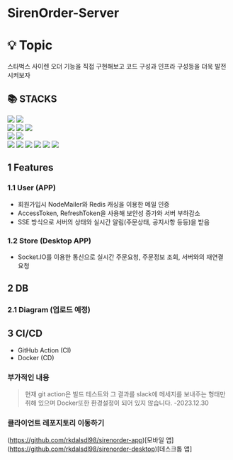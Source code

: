 <div>
    <h1>SirenOrder-Server</h1>
</div>  

# 💡 Topic

스타벅스 사이렌 오더 기능을 직접 구현해보고 코드 구성과 인프라 구성등을 더욱 발전시켜보자  

<h2>📚 STACKS</h2>
<div>
  <img src="https://img.shields.io/badge/typescript-3178C6?style=for-the-badge&logo=typescript&logoColor=white"> <img src="https://img.shields.io/badge/nestjs-E0234E?style=for-the-badge&logo=nestjs&logoColor=white">
</div>  
<div>  
    <img src="https://img.shields.io/badge/postgresql-4169E1?style=for-the-badge&logo=postgresql&logoColor=white"> <img src="https://img.shields.io/badge/prisma-2D3748?style=for-the-badge&logo=prisma&logoColor=white"> <img src="https://img.shields.io/badge/redis-DC382D?style=for-the-badge&logo=redis&logoColor=white">
</div>  
<div>  
    <img src="https://img.shields.io/badge/githubactions-2088FF?style=for-the-badge&logo=githubactions&logoColor=white"> <img src="https://img.shields.io/badge/docker-2496ED?style=for-the-badge&logo=docker&logoColor=white">
</div>   
<div>  
  <img src="https://img.shields.io/badge/socket.io-010101?style=for-the-badge&logo=socket.io&logoColor=white"> <img src="https://img.shields.io/badge/Nestia-E0234E?style=flat-square"> <img src="https://img.shields.io/badge/Typia-critical?style=flat-square"> <img src="https://img.shields.io/badge/JWT-yellow?style=flat-square"> <img src="https://img.shields.io/badge/NodeMailer-brightgreengreen?style=flat-square"> <img src="https://img.shields.io/badge/SSE-important?style=flat-square">
</div>  

## 1 Features  

### 1.1 User (APP)  
* 회원가입시 NodeMailer와 Redis 캐싱을 이용한 메일 인증
* AccessToken, RefreshToken을 사용해 보안성 증가와 서버 부하감소
* SSE 방식으로 서버의 상태와 실시간 알림(주문상태, 공지사항 등등)을 받음  

### 1.2 Store (Desktop APP)  
*  Socket.IO를 이용한 통신으로 실시간 주문요청, 주문정보 조회, 서버와의 재연결 요청  

## 2 DB  

### 2.1 Diagram (업로드 예정)  

## 3 CI/CD  
* GitHub Action (CI)
* Docker (CD)  
### 부가적인 내용  
> 현재 git action은 빌드 테스트와 그 결과를 slack에 메세지를 보내주는 형태만 취해 있으며 Docker또한 환경설정이 되어 있지 않습니다. -2023.12.30  


### 클라이언트 레포지토리 이동하기  
(https://github.com/rkdalsdl98/sirenorder-app)[모바일 앱]  
(https://github.com/rkdalsdl98/sirenorder-desktop)[데스크톱 앱]